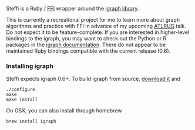 Steffi is a Ruby / [FFI](https://github.com/ffi/ffi/wiki) wrapper around the [igraph library](http://igraph.sourceforge.net/).

This is currently a recreational project for me to learn more about graph algorithms and practice with FFI in advance of my upcoming [ATLRUG](http://www.meetup.com/atlantaruby/events/96069232/) talk. Do not expect it to be feature-complete. If you are interested in higher-level bindings to the igraph, you may want to check out the Python or R packages in the [igraph documentation](http://igraph.sourceforge.net/documentation.html). There do not appear to be maintained Ruby bindings compatible with the current release (0.6).

### Installing igraph

Steffi expects igraph 0.6+. To build igraph from source, [download it](http://igraph.sourceforge.net/download.html) and 

    ./configure
    make
    make install

On OSX, you can also install through homebrew

    brew install igraph 